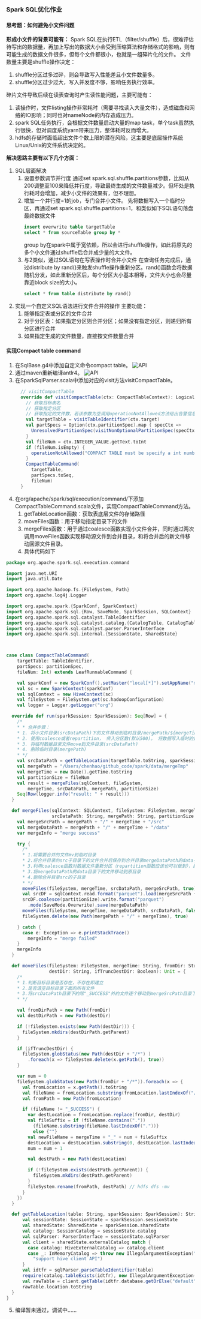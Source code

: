 ### Spark SQL优化作业
#### 思考题：如何避免小文件问题
**形成小文件的背景可能有：**
Spark SQL在执行ETL（filter/shuffle）后，很难评估待写出的数据量，再加上写出的数据大小会受到压缩算法和存储格式的影响，则有可能生成的数据文件很多，但每个文件都很小，也就是一组碎片化的文件。
文件数量主要是shuffle操作决定：
1. shuffle分区过多过碎，则会导致写入性能差且小文件数量多。
2. shuffle分区过少过大，写入并发度不够，影响任务执行效率。

碎片文件导致后续在读表查询时产生读性能问题，主要可能有：
1. 读操作时，文件listing操作非常耗时（需要寻找读入大量文件），造成磁盘和网络的IO影响；同时也对nameNode的内存造成压力。
2. spark SQL任务执行，会根据文件数量启动大量的map task，单个task虽然执行很快，但对调度系统yarn带来压力，整体耗时反而增大。
3. hdfs的存储时面临超出文件个数上限的潜在风险，这主要是底层操作系统Linux/Unix的文件系统决定的。

**解决思路主要有以下几个方面：**
1. SQL层面解决
	1. 设置参数调节并行度
		通过set spark.sql.shuffle.partitions参数，比如从200调整至100来降低并行度，导致最终生成的文件数量减少。但坏处是执行耗时会增加，减少小文件的效果有，但不理想。
	2. 增加一个并行度=1的job，专门合并小文件。
		先将数据写入一个临时分区，再通过set spark.sql.shuffle.partitions=1，和类似如下SQL语句落盘最终数据文件
		```sql
		insert overwrite table targetTable 
		select * from sourceTable group by *
		```
		group by在spark中属于宽依赖，所以会进行shuffle操作，如此将原先的多个小文件通过shuffle后合并成少量的大文件。
	3. 与2类似，通过SQL语句在写表操作时合并小文件
		在查询任务完成后，通过distribute by rand()来触发shuffle操作重新分区。rand()函数会将数据随机分发，如此重新分区后，每个分区大小基本相等，文件大小也会尽量靠近block size的大小。
		```sql
		select * from table distribute by rand()
		```
2. 实现一个自定义SQL语法进行文件合并的操作
	主要功能：
	1. 能够指定表或分区的文件合并
	2. 对于分区表：如果指定分区则合并分区；如果没有指定分区，则递归所有分区进行合并
	3. 如果指定生成的文件数量，直接按文件数量合并

#### 实现Compact table command
1. 在SqlBase.g4中添加自定义命令compact table。
![API](./DraggedImage.png)
2. 通过maven重新编译antlr4。
	![API](./DraggedImage-1.png)
3. 在SparkSqlParser.scala中添加对应的visit方法visitCompactTable。
	```scala
	  // visitCompactTable
	  override def visitCompactTable(ctx: CompactTableContext): LogicalPlan = withOrigin(ctx) {
	    // 获取目标表名
	    // 获取指定分区
	    // 获取指定的文件数，若该参数为空调用operationNotAllowed方法给出告警信息
	    val targetTable = visitTableIdentifier(ctx.target)
	    val partSpecs = Option(ctx.partitionSpec).map { specCtx =>
	      UnresolvedPartitionSpec(visitNonOptionalPartitionSpec(specCtx), None)
	    }
	    val fileNum = ctx.INTEGER_VALUE.getText.toInt
	    if (fileNum.isEmpty) {
	      operationNotAllowed("COMPACT TABLE must be specify a int number for files", ctx)
	    }
	    CompactTableCommand(
	      targetTable,
	      partSpecs.toSeq,
	      fileNum)
	  }
	```
4. 在org/apache/spark/sql/execution/command/下添加CompactTableCommand.scala文件，实现CompactTableCommand方法。
	1. getTableLocation函数：获取表底层文件的存储路径
	2. moveFiles函数：用于移动指定目录下的文件
	3. mergeFiles函数：用于通过coalesce函数实现小文件合并，同时通过两次调用moveFiles函数实现移动源文件到合并目录，和将合并后的新文件移动回源文件目录。
	4. 具体代码如下
```scala
package org.apache.spark.sql.execution.command

import java.net.URI
import java.util.Date

import org.apache.hadoop.fs.{FileSystem, Path}
import org.apache.log4j.Logger

import org.apache.spark.{SparkConf, SparkContext}
import org.apache.spark.sql.{Row, SaveMode, SparkSession, SQLContext}
import org.apache.spark.sql.catalyst.TableIdentifier
import org.apache.spark.sql.catalyst.catalog.{CatalogTable, CatalogTableType, InMemoryCatalog, SessionCatalog}
import org.apache.spark.sql.catalyst.parser.ParserInterface
import org.apache.spark.sql.internal.{SessionState, SharedState}



case class CompactTableCommand(
    targetTable: TableIdentifier,
    partSpecs: partitionSpec,
    fileNum: Int) extends LeafRunnableCommand {

    val sparkConf = new SparkConf().setMaster("local[*]").setAppName("mergeFile")
    val sc = new SparkContext(sparkConf)
    val sqlContext = new HiveContext(sc)
    val fileSystem = FileSystem.get(sc.hadoopConfiguration)
    val logger = Logger.getLogger("org")

  override def run(sparkSession: SparkSession): Seq[Row] = {
    /*
    * * 合并步骤：
    * 1. 将小文件目录(srcDataPath)下的文件移动到临时目录/mergePath/${mergeTime}/src
    * 2. 使用coalesce或者repartition， 传入分区数(默认500)。 将数据写入临时的数据目录(/mergePath/${mergeTime}/data)
    * 3. 将临时数据目录文件move到文件目录(srcDataPath)
    * 4. 删除临时目录(mergePath)
    * */
    val srcDataPath = getTableLocation(targetTable.toString, sparkSession)
    val mergePath = "/Users/chenhao/github_code/spark/data/mergeTmp"
    val mergeTime = new Date().getTime.toString
    val partitionSize = fileNum
    val result = mergeFiles(sqlContext, fileSystem,
        mergeTime, srcDataPath, mergePath, partitionSize)
    Seq(Row(logger.info("result: " + result)))
  }

  def mergeFiles(sqlContext: SQLContext, fileSystem: FileSystem, mergeTime: String,
                 srcDataPath: String, mergePath: String, partitionSize: Int): String = {
    val mergeSrcPath = mergePath + "/" + mergeTime + "/src"
    val mergeDataPath = mergePath + "/" + mergeTime + "/data"
    var mergeInfo = "merge success"

    try {
      /*
      * 1.将需要合并的文件mv到临时目录
      * 2.将合并目录的src子目录下的文件合并后保存到合并目录mergeDataPath的data子目录下
      * 3.利用coalesce函数对数据文件重新分区（repartition函数应该也可以做到），即合并，并将文件保存至mergeDataPath目录下。
      * 3.将mergeDataPath的data目录下的文件移动到原目录
      * 4.删除合并目录src的子目录
      * */
      moveFiles(fileSystem, mergeTime, srcDataPath, mergeSrcPath, true)
      val srcDF = sqlContext.read.format("parquet").load(mergeSrcPath + "/")
      srcDF.coalesce(partitionSize).write.format("parquet")
        .mode(SaveMode.Overwrite).save(mergeDataPath)
      moveFiles(fileSystem, mergeTime, mergeDataPath, srcDataPath, false)
      fileSystem.delete(new Path(mergePath + "/" + mergeTime), true)

    } catch {
      case e: Exception => e.printStackTrace()
        mergeInfo = "merge failed"
    }
    mergeInfo
  }

  def moveFiles(fileSystem: FileSystem, mergeTime: String, fromDir: String,
                destDir: String, ifTruncDestDir: Boolean): Unit = {
    /*
    * 1.判断目标目录是否存在，不存在即建立
    * 2.是否清空目标目录下面的所有文件
    * 3.将srcDataPath目录下的除"_SUCCESS"外的文件逐个移动到mergeSrcPath目录下
    * */

    val fromDirPath = new Path(fromDir)
    val destDirPath = new Path(destDir)

    if (!fileSystem.exists(new Path(destDir))) {
      fileSystem.mkdirs(destDirPath.getParent)
    }

    if (ifTruncDestDir) {
      fileSystem.globStatus(new Path(destDir + "/*") )
        .foreach(x => fileSystem.delete(x.getPath(), true))
    }

    var num = 0
    fileSystem.globStatus(new Path(fromDir + "/*")).foreach(x => {
      val fromLocation = x.getPath().toString
      val fileName = fromLocation.substring(fromLocation.lastIndexOf("/") + 1)
      val fromPath = new Path(fromLocation)

      if (fileName != "_SUCCESS") {
        var destLocation = fromLocation.replace(fromDir, destDir)
        val fileSuffix = if (fileName.contains("."))
          {fileName.substring(fileName.lastIndexOf("."))}
          else {""}
        val newFileName = mergeTime + "_" + num + fileSuffix
        destLocation = destLocation.substring(0, destLocation.lastIndexOf("/") + 1) + newFileName
        num = num + 1

        val destPath = new Path(destLocation)

        if (!fileSystem.exists(destPath.getParent)) {
          fileSystem.mkdirs(destPath.getParent)
        }
        fileSystem.rename(fromPath, destPath) // hdfs dfs -mv
      }
    })
  }

  def getTableLocation(table: String, sparkSession: SparkSession): String = {
      val sessionState: SessionState = sparkSession.sessionState
      val sharedState: SharedState = sparkSession.sharedState
      val catalog: SessionCatalog = sessionState.catalog
      val sqlParser: ParserInterface = sessionState.sqlParser
      val client = sharedState.externalCatalog match {
        case catalog: HiveExternalCatalog => catalog.client
        case _: InMemoryCatalog => throw new IllegalArgumentException("In Memory catalog doesn't " +
          "support hive client API")
      }
      val idtfr = sqlParser.parseTableIdentifier(table)
      require(catalog.tableExists(idtfr), new IllegalArgumentException(idtfr + " done not exists"))
      val rawTable = client.getTable(idtfr.database.getOrElse("default"), idtfr.table)
      rawTable.location.toString
  }
}
```
5. 编译暂未通过，调试中……
